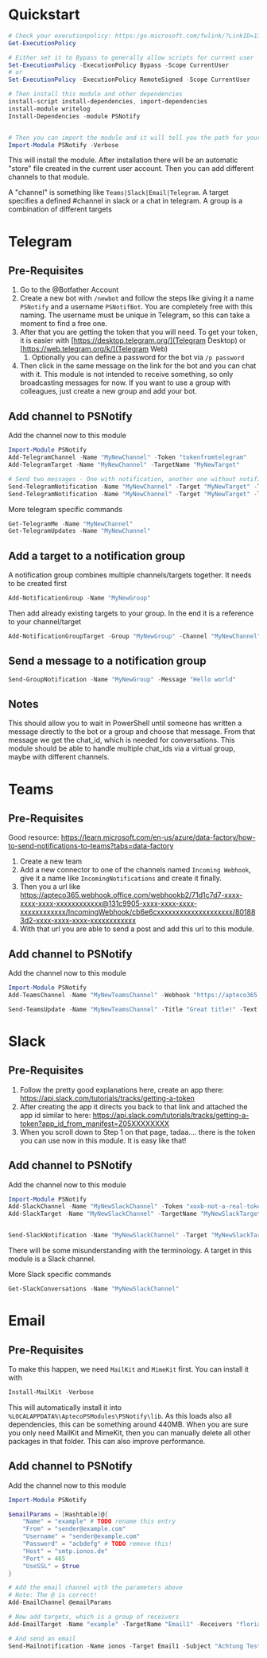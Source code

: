 

# Quickstart

```PowerShell
# Check your executionpolicy: https:/go.microsoft.com/fwlink/?LinkID=135170
Get-ExecutionPolicy

# Either set it to Bypass to generally allow scripts for current user
Set-ExecutionPolicy -ExecutionPolicy Bypass -Scope CurrentUser
# or
Set-ExecutionPolicy -ExecutionPolicy RemoteSigned -Scope CurrentUser

# Then install this module and other dependencies
install-script install-dependencies, import-dependencies
install-module writelog
Install-Dependencies -module PSNotify


# Then you can import the module and it will tell you the path for your channel store, when using -verbose flag
Import-Module PSNotify -Verbose
```

This will install the module. After installation there will be an automatic "store" file created in the current user account. Then you can add different channels to that module.

A "channel" is something like `Teams|Slack|Email|Telegram`. A target specifies a defined #channel in slack or a chat in telegram. A group is a combination of different targets

# Telegram

## Pre-Requisites

1. Go to the @Botfather Account 
1. Create a new bot with `/newbot` and follow the steps like giving it a name `PSNotify` and a username `PSNotifBot`. You are completely free with this naming. The username must be unique in Telegram, so this can take a moment to find a free one.
1. After that you are getting the token that you will need. To get your token, it is easier with [https://desktop.telegram.org/](Telegram Desktop) or [https://web.telegram.org/k/](Telegram Web)
    1. Optionally you can define a password for the bot via `/p password`
1. Then click in the same message on the link for the bot and you can chat with it. This module is not intended to receive something, so only broadcasting messages for now. If you want to use a group with colleagues, just create a new group and add your bot.

## Add channel to PSNotify

Add the channel now to this module

```PowerShell
Import-Module PSNotify
Add-TelegramChannel -Name "MyNewChannel" -Token "tokenfromtelegram"
Add-TelegramTarget -Name "MyNewChannel" -TargetName "MyNewTarget"

# Send two messages - One with notification, another one without notification
Send-TelegramNotification -Name "MyNewChannel" -Target "MyNewTarget" -Text "Hello World"
Send-TelegramNotification -Name "MyNewChannel" -Target "MyNewTarget" -Text "Hello World" -DisableNotification
```

More telegram specific commands

```PowerShell
Get-TelegramMe -Name "MyNewChannel"
Get-TelegramUpdates -Name "MyNewChannel"
```

## Add a target to a notification group

A notification group combines multiple channels/targets together. It needs to be created first

```PowerShell
Add-NotificationGroup -Name "MyNewGroup"
```

Then add already existing targets to your group. In the end it is a reference to your channel/target

```PowerShell
Add-NotificationGroupTarget -Group "MyNewGroup" -Channel "MyNewChannel" -Target "MyNewTarget"
```

## Send a message to a notification group

```PowerShell
Send-GroupNotification -Name "MyNewGroup" -Message "Hello world"
```

## Notes

This should allow you to wait in PowerShell until someone has written a message directly to the bot or a group and choose that message. From that message we get the chat_id, which is needed for conversations.
This module should be able to handle multiple chat_ids via a virtual group, maybe with different channels.

# Teams

## Pre-Requisites

Good resource: https://learn.microsoft.com/en-us/azure/data-factory/how-to-send-notifications-to-teams?tabs=data-factory

1. Create a new team
1. Add a new connector to one of the channels named `Incoming Webhook`, give it a name like `IncomingNotifications` and create it finally.
1. Then you a url like https://apteco365.webhook.office.com/webhookb2/71d1c7d7-xxxx-xxxx-xxxx-xxxxxxxxxxxx@131c9905-xxxx-xxxx-xxxx-xxxxxxxxxxxx/IncomingWebhook/cb6e6cxxxxxxxxxxxxxxxxxxxx/801883d2-xxxx-xxxx-xxxx-xxxxxxxxxxxx
1. With that url you are able to send a post and add this url to this module.


## Add channel to PSNotify

Add the channel now to this module

```PowerShell
Import-Module PSNotify
Add-TeamsChannel -Name "MyNewTeamsChannel" -Webhook "https://apteco365.webhook.office.com/webhookb2/71d1c7d7-xxxx-xxxx-xxxx-xxxxxxxxxxxx@131c9905-xxxx-xxxx-xxxx-xxxxxxxxxxxx/IncomingWebhook/cb6e6cxxxxxxxxxxxxxxxxxxxx/801883d2-xxxx-xxxx-xxxx-xxxxxxxxxxxx"

Send-TeamsUpdate -Name "MyNewTeamsChannel" -Title "Great title!" -Text "Hello World"
```


# Slack

## Pre-Requisites

1. Follow the pretty good explanations here, create an app there: https://api.slack.com/tutorials/tracks/getting-a-token
1. After creating the app it directs you back to that link and attached the app id similar to here: https://api.slack.com/tutorials/tracks/getting-a-token?app_id_from_manifest=Z05XXXXXXXX
1. When you scroll down to Step 1 on that page, tadaa.... there is the token you can use now in this module. It is easy like that!


## Add channel to PSNotify

Add the channel now to this module

```PowerShell
Import-Module PSNotify
Add-SlackChannel -Name "MyNewSlackChannel" -Token "xoxb-not-a-real-token-this-will-not-work"
Add-SlackTarget -Name "MyNewSlackChannel" -TargetName "MyNewSlackTarget"


Send-SlackNotification -Name "MyNewSlackChannel" -Target "MyNewSlackTarget" -Text "Hello World"
```

There will be some misunderstanding with the terminology. A target in this module is a Slack channel.

More Slack specific commands

```PowerShell
Get-SlackConversations -Name "MyNewSlackChannel"
```


# Email

## Pre-Requisites

To make this happen, we need `MailKit` and `MimeKit` first. You can install it with

```PowerShell
Install-MailKit -Verbose
```

This will automatically install it into `%LOCALAPPDATA%\AptecoPSModules\PSNotify\lib`. As this loads also all dependencies, this can be something around 440MB. When you are sure you only need MailKit and MimeKit, then you can manually delete all other packages in that folder. This can also improve performance.

## Add channel to PSNotify


Add the channel now to this module

```PowerShell
Import-Module PSNotify

$emailParams = [Hashtable]@{
    "Name" = "example" # TODO rename this entry
    "From" = "sender@example.com"
    "Username" = "sender@example.com"
    "Password" = "acbdefg" # TODO remove this!
    "Host" = "smtp.ionos.de"
    "Port" = 465
    "UseSSL" = $true
}

# Add the email channel with the parameters above
# Note: The @ is correct!
Add-EmailChannel @emailParams

# Now add targets, which is a group of receivers
Add-EmailTarget -Name "example" -TargetName "Email1" -Receivers "florian.von.bracht@apteco.de", "user@example.com" # TODO rename this entry

# And send an email
Send-Mailnotification -Name ionos -Target Email1 -Subject "Achtung Test!" -Text "Beware of the text"
```
